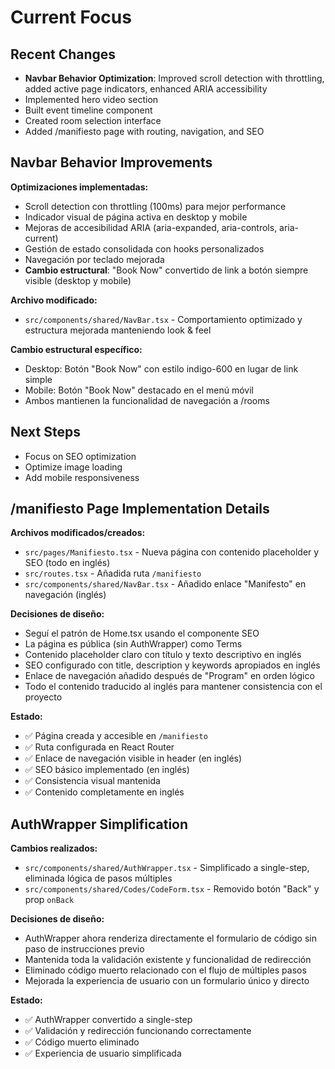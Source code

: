 # Current Focus

## Recent Changes

- **Navbar Behavior Optimization**: Improved scroll detection with throttling, added active page indicators, enhanced ARIA accessibility
- Implemented hero video section
- Built event timeline component
- Created room selection interface
- Added /manifiesto page with routing, navigation, and SEO

## Navbar Behavior Improvements

**Optimizaciones implementadas:**

- Scroll detection con throttling (100ms) para mejor performance
- Indicador visual de página activa en desktop y mobile
- Mejoras de accesibilidad ARIA (aria-expanded, aria-controls, aria-current)
- Gestión de estado consolidada con hooks personalizados
- Navegación por teclado mejorada
- **Cambio estructural**: "Book Now" convertido de link a botón siempre visible (desktop y mobile)

**Archivo modificado:**

- `src/components/shared/NavBar.tsx` - Comportamiento optimizado y estructura mejorada manteniendo look & feel

**Cambio estructural específico:**

- Desktop: Botón "Book Now" con estilo indigo-600 en lugar de link simple
- Mobile: Botón "Book Now" destacado en el menú móvil
- Ambos mantienen la funcionalidad de navegación a /rooms

## Next Steps

- Focus on SEO optimization
- Optimize image loading
- Add mobile responsiveness

## /manifiesto Page Implementation Details

**Archivos modificados/creados:**

- `src/pages/Manifiesto.tsx` - Nueva página con contenido placeholder y SEO (todo en inglés)
- `src/routes.tsx` - Añadida ruta `/manifiesto`
- `src/components/shared/NavBar.tsx` - Añadido enlace "Manifesto" en navegación (inglés)

**Decisiones de diseño:**

- Seguí el patrón de Home.tsx usando el componente SEO
- La página es pública (sin AuthWrapper) como Terms
- Contenido placeholder claro con título y texto descriptivo en inglés
- SEO configurado con title, description y keywords apropiados en inglés
- Enlace de navegación añadido después de "Program" en orden lógico
- Todo el contenido traducido al inglés para mantener consistencia con el proyecto

**Estado:**

- ✅ Página creada y accesible en `/manifiesto`
- ✅ Ruta configurada en React Router
- ✅ Enlace de navegación visible in header (en inglés)
- ✅ SEO básico implementado (en inglés)
- ✅ Consistencia visual mantenida
- ✅ Contenido completamente en inglés

## AuthWrapper Simplification

**Cambios realizados:**

- `src/components/shared/AuthWrapper.tsx` - Simplificado a single-step, eliminada lógica de pasos múltiples
- `src/components/shared/Codes/CodeForm.tsx` - Removido botón "Back" y prop `onBack`

**Decisiones de diseño:**

- AuthWrapper ahora renderiza directamente el formulario de código sin paso de instrucciones previo
- Mantenida toda la validación existente y funcionalidad de redirección
- Eliminado código muerto relacionado con el flujo de múltiples pasos
- Mejorada la experiencia de usuario con un formulario único y directo

**Estado:**

- ✅ AuthWrapper convertido a single-step
- ✅ Validación y redirección funcionando correctamente
- ✅ Código muerto eliminado
- ✅ Experiencia de usuario simplificada
